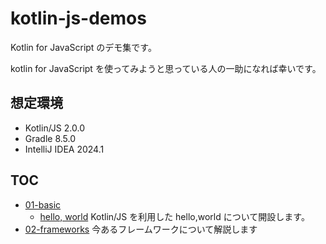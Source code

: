 # kotlin-js-demos

Kotlin for JavaScript のデモ集です。

kotlin for JavaScript を使ってみようと思っている人の一助になれば幸いです。

## 想定環境

- Kotlin/JS 2.0.0
- Gradle 8.5.0
- IntelliJ IDEA 2024.1

## TOC

- [01-basic](01-basic/README.md)
  - [hello, world](02-basic/01-hello-world/README.md) Kotlin/JS を利用した hello,world について開設します。
- [02-frameworks](02-frameworks/README.md) 今あるフレームワークについて解説します
